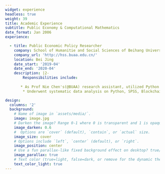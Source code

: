```yaml
---
widget: experience
headless: true
weight: 39
title: Academic Experience
subtitle: Public Economy & Computational Mathematics
date_format: Jan 2006  
experience:

  - title: Public Economic Policy Researcher
    company: School of Humanitie and Social Sciences of Beihang University
    company_url: 'http://hss.buaa.edu.cn/'
    location: Bei Jing
    date_start: '2019-04'
    date_end: '2020-04'
    description: |2-
        Responsibilities include:
        
       * As Prof Nie Chen's(@BUAA) research assistant, utilized Python to conduct data crawling and cleaning, applied statistical experise to carry out data analysis with SPSS, drew statistical pictures of data and analysed data
        * Underwent systematic data analysis on Python, SPSS, Blockchain & Statistical and Scientific Packages such as Pandas & Matplotlib etc.

design:
  columns: '2'
  background:
    # Name of image in `assets/media/`.
    image: image.jpg
    # Darken the image? Range 0-1 where 0 is transparent and 1 is opaque.
    image_darken: 0.6
    #  Options are `cover` (default), `contain`, or `actual` size.
    image_size: cover
    # Options include `left`, `center` (default), or `right`.
    image_position: center
    # Use a fun parallax-like fixed background effect on desktop? true/false
    image_parallax: true
    # Text color (true=light, false=dark, or remove for the dynamic theme color).
    text_color_light: true
---
```


